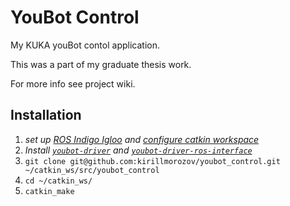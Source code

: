 # YouBot Control
My KUKA youBot contol application.

This was a part of my graduate thesis work.

For more info see project wiki.

## Installation

 1. *set up [ROS Indigo Igloo](http://wiki.ros.org/indigo) and [configure catkin workspace](http://wiki.ros.org/ROS/Tutorials/InstallingandConfiguringROSEnvironment)*
 2. *Install [`youbot-driver`](https://github.com/youbot/youbot_driver) and [`youbot-driver-ros-interface`](https://github.com/youbot/youbot_driver_ros_interface)*
 3. `git clone git@github.com:kirillmorozov/youbot_control.git ~/catkin_ws/src/youbot_control`
 4. `cd ~/catkin_ws/`
 5. `catkin_make`
